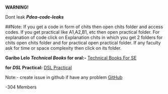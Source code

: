 **WARNING!**

Dont leak **_Pdea-code-leaks_**

##Note:
If you get a code in form of chits then open chits folder and access codes.
If you get practical like A1,A2,B1, etc then open practical folder.
For explanation of code click on Explanation chits in which you get 2 folders for chits open chits folder and for practical open practical folder.
If any faculty ask for time or space complexity then click on its folder.



**Garibo Lelo _Technical Books_ for oral:-**
[Technical Books For SE](https://drive.google.com/drive/u/0/folders/18RrPoSQJWgfRnYKSRpQKT4qBAksKW2YI)

**for _DSL_ Practical:**
[DSL Practical](https://github.com/pdeacodeleaks/dsl)

Note:- create issue in github if have any problem
[GitHub](https://github.com/pdeacodeleaks)

-304 Members 
